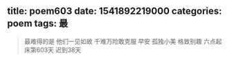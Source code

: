 title: poem603
date: 1541892219000
categories: poem
tags: 最
---
> 最难得的是
他们一见如故
千难万险敢克服
早安
孤独小美
格致别趣
六点起床第603天 迟到38天